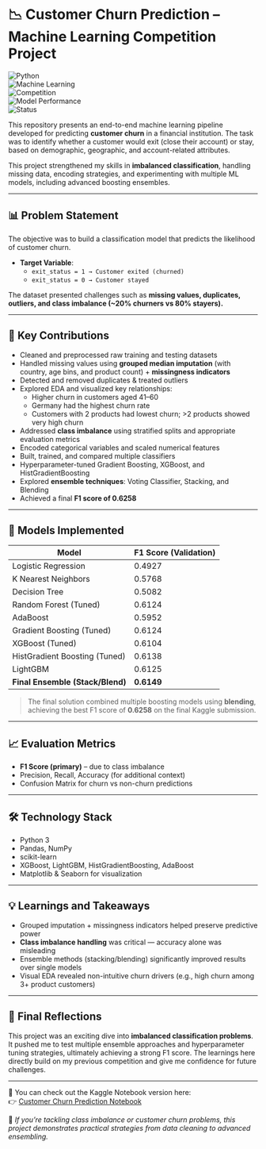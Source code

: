 # 📉 Customer Churn Prediction – Machine Learning Competition Project


![Python](https://img.shields.io/badge/Python-3.8-blue?logo=python)  
![Machine Learning](https://img.shields.io/badge/ML-Classification-success?logo=scikit-learn)  
![Competition](https://img.shields.io/badge/Kaggle-Churn_Prediction-orange?logo=kaggle)  
![Model Performance](https://img.shields.io/badge/F1_Score-0.6258-purple?logo=data)  
![Status](https://img.shields.io/badge/Project-Completed-brightgreen)


This repository presents an end-to-end machine learning pipeline developed for predicting **customer churn** in a financial institution. The task was to identify whether a customer would exit (close their account) or stay, based on demographic, geographic, and account-related attributes.  

This project strengthened my skills in **imbalanced classification**, handling missing data, encoding strategies, and experimenting with multiple ML models, including advanced boosting ensembles.

---

## 📊 Problem Statement

The objective was to build a classification model that predicts the likelihood of customer churn.  

- **Target Variable**:  
  - `exit_status = 1 → Customer exited (churned)`  
  - `exit_status = 0 → Customer stayed`  

The dataset presented challenges such as **missing values, duplicates, outliers, and class imbalance (~20% churners vs 80% stayers).**

---

## 🧠 Key Contributions

- Cleaned and preprocessed raw training and testing datasets  
- Handled missing values using **grouped median imputation** (with country, age bins, and product count) + **missingness indicators**  
- Detected and removed duplicates & treated outliers  
- Explored EDA and visualized key relationships:
  - Higher churn in customers aged 41–60  
  - Germany had the highest churn rate  
  - Customers with 2 products had lowest churn; >2 products showed very high churn  
- Addressed **class imbalance** using stratified splits and appropriate evaluation metrics  
- Encoded categorical variables and scaled numerical features  
- Built, trained, and compared multiple classifiers  
- Hyperparameter-tuned Gradient Boosting, XGBoost, and HistGradientBoosting  
- Explored **ensemble techniques**: Voting Classifier, Stacking, and Blending  
- Achieved a final **F1 score of 0.6258**

---

## 🚀 Models Implemented

| Model                         | F1 Score (Validation) |
|-------------------------------|------------------------|
| Logistic Regression           | 0.4927                 |
| K Nearest Neighbors           | 0.5768                 |
| Decision Tree                 | 0.5082                 |
| Random Forest (Tuned)         | 0.6124                 |
| AdaBoost                      | 0.5952                 |
| Gradient Boosting (Tuned)     | 0.6124                 |
| XGBoost (Tuned)               | 0.6104                 |
| HistGradient Boosting (Tuned) | 0.6138                 |
| LightGBM                      | 0.6125                 |
| **Final Ensemble (Stack/Blend)** | **0.6149**             |

> The final solution combined multiple boosting models using **blending**, achieving the best F1 score of **0.6258** on the final Kaggle submission.

---

## 📈 Evaluation Metrics

- **F1 Score (primary)** – due to class imbalance  
- Precision, Recall, Accuracy (for additional context)  
- Confusion Matrix for churn vs non-churn predictions  

---

## 🛠️ Technology Stack

- Python 3  
- Pandas, NumPy  
- scikit-learn  
- XGBoost, LightGBM, HistGradientBoosting, AdaBoost  
- Matplotlib & Seaborn for visualization  

---

## 💡 Learnings and Takeaways

- Grouped imputation + missingness indicators helped preserve predictive power  
- **Class imbalance handling** was critical — accuracy alone was misleading  
- Ensemble methods (stacking/blending) significantly improved results over single models  
- Visual EDA revealed non-intuitive churn drivers (e.g., high churn among 3+ product customers)  

---

## 📌 Final Reflections

This project was an exciting dive into **imbalanced classification problems**. It pushed me to test multiple ensemble approaches and hyperparameter tuning strategies, ultimately achieving a strong F1 score. The learnings here directly build on my previous competition and give me confidence for future challenges.  

---

🔗 You can check out the Kaggle Notebook version here:  
👉 [Customer Churn Prediction Notebook](https://www.kaggle.com/code/drishya23f3001900/iitm-ka2-23f3001900)

🧠 *If you’re tackling class imbalance or customer churn problems, this project demonstrates practical strategies from data cleaning to advanced ensembling.*
